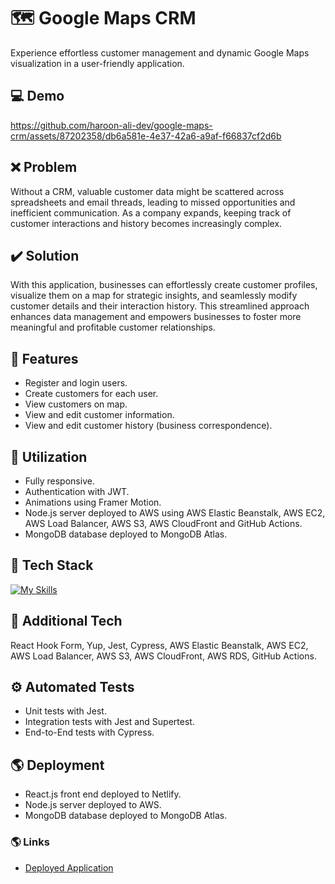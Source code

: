 # :world_map: Google Maps CRM
Experience effortless customer management and dynamic Google Maps visualization in a user-friendly application.

## :computer: Demo
https://github.com/haroon-ali-dev/google-maps-crm/assets/87202358/db6a581e-4e37-42a6-a9af-f66837cf2d6b

## :x: Problem
Without a CRM, valuable customer data might be scattered across spreadsheets and email threads, leading to missed opportunities and inefficient communication. As a company expands, keeping track of customer interactions and history becomes increasingly complex.

## :heavy_check_mark: Solution
With this application, businesses can effortlessly create customer profiles, visualize them on a map for strategic insights, and seamlessly modify customer details and their interaction history. This streamlined approach enhances data management and empowers businesses to foster more meaningful and profitable customer relationships.

## :page_facing_up: Features
- Register and login users.
- Create customers for each user.
- View customers on map.
- View and edit customer information.
- View and edit customer history (business correspondence).

## :bookmark_tabs: Utilization
- Fully responsive.
- Authentication with JWT.
- Animations using Framer Motion.
- Node.js server deployed to AWS using AWS Elastic Beanstalk, AWS EC2, AWS Load Balancer, AWS S3, AWS CloudFront and GitHub Actions.
- MongoDB database deployed to MongoDB Atlas.

## :hammer: Tech Stack
[![My Skills](https://skillicons.dev/icons?i=html,css,js,react,nodejs,mongodb,jest,aws,githubactions)](https://skillicons.dev)

## :wrench: Additional Tech
React Hook Form, Yup, Jest, Cypress, AWS Elastic Beanstalk, AWS EC2, AWS Load Balancer, AWS S3, AWS CloudFront, AWS RDS, GitHub Actions.

## :gear: Automated Tests
- Unit tests with Jest.
- Integration tests with Jest and Supertest.
- End-to-End tests with Cypress.

## :earth_americas: Deployment
- React.js front end deployed to Netlify.
- Node.js server deployed to AWS.
- MongoDB database deployed to MongoDB Atlas.

### :earth_americas: Links
- [Deployed Application](https://simple-crm-dev.netlify.app)
